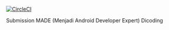 [![CircleCI](https://dl.circleci.com/status-badge/img/circleci/PLWmn7Yd5bCzK7gd2FzfDC/P5TUwBfwqtE4d87hRoqnrP/tree/master.svg?style=svg&circle-token=e07956395604c49812abbf0790c8b991381c1e92)](https://dl.circleci.com/status-badge/redirect/circleci/PLWmn7Yd5bCzK7gd2FzfDC/P5TUwBfwqtE4d87hRoqnrP/tree/master)

Submission MADE (Menjadi Android Developer Expert) Dicoding
